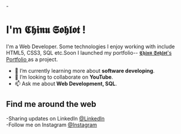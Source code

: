 -<h1>I'm 𝕮𝖍𝖎𝖓𝖚 𝕾𝖔𝖍𝖑𝖔𝖙 ! </h1>
I'm a Web Developer. Some technologies I enjoy working with include HTML5, CSS3, SQL etc.Soon I launched my portfolio-- <a href="https://YoungSTAAR.github.io/portfolio" >𝕮𝖍𝖎𝖓𝖚 𝕾𝖔𝖍𝖑𝖔𝖙's Portfolio </a> as a project.

- 🌱 I’m currently learning more about <b> software developing</b>.
- 💞️ I’m looking to collaborate on <b>YouTube</b>.
- 📫 Ask me about<b> Web Development, SQL</b>. 

<h2> Find me around the web </h2>

-Sharing updates on LinkedIn <a href="https://www.linkedin.com/in/chetan-kumar-9752511b3/">@LinkedIn</a><br>
-Follow me on Instagram <a href="https://www.instagram.com/its_sohlot_chinu/">@Instagram</a>
